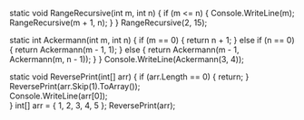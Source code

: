  static void RangeRecursive(int m, int n)
{
    if (m <= n)
    {
        Console.WriteLine(m);
        RangeRecursive(m + 1, n);
    }
}
RangeRecursive(2, 15);


static int Ackermann(int m, int n)
{
    if (m == 0)
    {
        return n + 1;
    }
    else if (n == 0)
    {
        return Ackermann(m - 1, 1);
    }
    else
    {
        return Ackermann(m - 1, Ackermann(m, n - 1));
    }
}
Console.WriteLine(Ackermann(3, 4));



  static void ReversePrint(int[] arr)
{
    if (arr.Length == 0)
    {
        return;
    }
    ReversePrint(arr.Skip(1).ToArray());  
    Console.WriteLine(arr[0]);  
}
int[] arr = { 1, 2, 3, 4, 5 };
ReversePrint(arr);